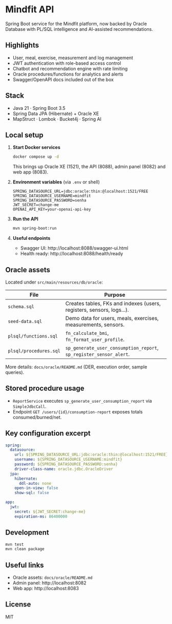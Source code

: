 # Mindfit API

Spring Boot service for the Mindfit platform, now backed by Oracle Database with PL/SQL intelligence and AI-assisted recommendations.

## Highlights
- User, meal, exercise, measurement and log management
- JWT authentication with role-based access control
- Chatbot and recommendation engine with rate limiting
- Oracle procedures/functions for analytics and alerts
- Swagger/OpenAPI docs included out of the box

## Stack
- Java 21 · Spring Boot 3.5
- Spring Data JPA (Hibernate) + Oracle XE
- MapStruct · Lombok · Bucket4j · Spring AI

## Local setup
1. **Start Docker services**
   ```bash
   docker compose up -d
   ```
   This brings up Oracle XE (1521), the API (8088), admin panel (8082) and web app (8083).

2. **Environment variables** (via `.env` or shell)
   ```properties
   SPRING_DATASOURCE_URL=jdbc:oracle:thin:@localhost:1521/FREE
   SPRING_DATASOURCE_USERNAME=mindfit
   SPRING_DATASOURCE_PASSWORD=senha
   JWT_SECRET=change-me
   OPENAI_API_KEY=your-openai-api-key
   ```

3. **Run the API**
   ```bash
   mvn spring-boot:run
   ```

4. **Useful endpoints**
   - Swagger UI: http://localhost:8088/swagger-ui.html
   - Health ready: http://localhost:8088/health/ready

## Oracle assets
Located under `src/main/resources/db/oracle`:

| File | Purpose |
| --- | --- |
| `schema.sql` | Creates tables, FKs and indexes (users, registers, sensors, logs...). |
| `seed-data.sql` | Demo data for users, meals, exercises, measurements, sensors. |
| `plsql/functions.sql` | `fn_calculate_bmi`, `fn_format_user_profile`. |
| `plsql/procedures.sql` | `sp_generate_user_consumption_report`, `sp_register_sensor_alert`. |

More details: `docs/oracle/README.md` (DER, execution order, sample queries).

## Stored procedure usage
- `ReportService` executes `sp_generate_user_consumption_report` via `SimpleJdbcCall`.
- Endpoint `GET /users/{id}/consumption-report` exposes totals consumed/burned/net.

## Key configuration excerpt
```yaml
spring:
  datasource:
    url: ${SPRING_DATASOURCE_URL:jdbc:oracle:thin:@localhost:1521/FREE}
    username: ${SPRING_DATASOURCE_USERNAME:mindfit}
    password: ${SPRING_DATASOURCE_PASSWORD:senha}
    driver-class-name: oracle.jdbc.OracleDriver
  jpa:
    hibernate:
      ddl-auto: none
    open-in-view: false
    show-sql: false

app:
  jwt:
    secret: ${JWT_SECRET:change-me}
    expiration-ms: 86400000
```

## Development
```bash
mvn test
mvn clean package
```

## Useful links
- Oracle assets: `docs/oracle/README.md`
- Admin panel: http://localhost:8082
- Web app: http://localhost:8083

## License
MIT
